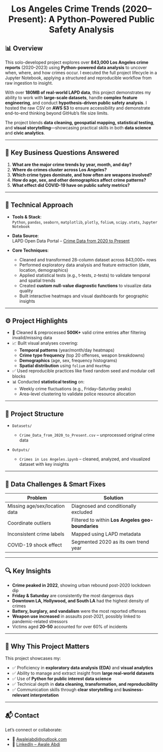 <h1 align="center">Los Angeles Crime Trends (2020–Present): A Python-Powered Public Safety Analysis</h1>

## 📊 Overview

This solo-developed project explores over **843,000 Los Angeles crime reports** (2020–2023) using **Python-powered data analysis** to uncover when, where, and how crimes occur. I executed the full project lifecycle in a Jupyter Notebook, applying a structured and reproducible workflow from raw ingestion to insight.

With over **180MB of real-world LAPD data**, this project demonstrates my ability to work with **large-scale datasets**, handle **complex feature engineering**, and conduct **hypothesis-driven public safety analysis**. I hosted the raw CSV on **AWS S3** to ensure accessibility and demonstrate end-to-end thinking beyond GitHub’s file size limits.

The project blends **data cleaning, geospatial mapping, statistical testing**, and **visual storytelling**—showcasing practical skills in both **data science** and **civic analytics**.

---

## 📌 Key Business Questions Answered

1. **What are the major crime trends by year, month, and day?**  
2. **Where do crimes cluster across Los Angeles?**  
3. **Which crime types dominate, and how often are weapons involved?**  
4. **How do age, sex, and other demographics affect crime patterns?**  
5. **What effect did COVID-19 have on public safety metrics?**

---

## 🧠 Technical Approach

- **Tools & Stack**:  
  `Python`, `pandas`, `seaborn`, `matplotlib`, `plotly`, `folium`, `scipy.stats`, `Jupyter Notebook`
  
- **Data Source**:  
  LAPD Open Data Portal – [Crime Data from 2020 to Present](https://data.lacity.org/Public-Safety/Crime-Data-from-2020-to-Present/2nrs-mtv8/about_data)

- **Core Techniques**:
  - Cleaned and transformed 28-column dataset across 843,000+ rows
  - Performed exploratory data analysis and feature extraction (date, location, demographics)
  - Applied statistical tests (e.g., t-tests, z-tests) to validate temporal and spatial trends
  - Created **custom null-value diagnostic functions** to visualize data quality
  - Built interactive heatmaps and visual dashboards for geographic insights

---

## ⚙️ Project Highlights

- 🧹 Cleaned & preprocessed **500K+** valid crime entries after filtering invalid/missing data  
- 📈 Built visual analyses covering:
  - **Temporal patterns** (year/month/day heatmaps)
  - **Crime type frequency** (top 20 offenses, weapon breakdowns)
  - **Demographics** (age, sex, frequency histograms)
  - **Spatial distribution** using `folium` and `HeatMap`
- ✅ Used reproducible practices like fixed random seed and modular cell blocks  
- 📊 Conducted **statistical testing** on:
  - Weekly crime fluctuations (e.g., Friday–Saturday peaks)
  - Area-level clustering to validate police resource allocation

---

## 📁 Project Structure

- `Datasets/`  
  - `Crime_Data_from_2020_to_Present.csv` – unprocessed original crime data

- `Outputs/`  
  - `Crimes in Los Angeles.ipynb` – cleaned, analyzed, and visualized dataset with key insights

---

## 🧩 Data Challenges & Smart Fixes

| Problem | Solution |
|--------|----------|
| Missing age/sex/location data | Diagnosed and conditionally excluded |
| Coordinate outliers | Filtered to within **Los Angeles geo-boundaries** |
| Inconsistent crime labels | Mapped using LAPD metadata |
| COVID-19 shock effect | Segmented 2020 as its own trend year |

---

## 🔍 Key Insights

- **Crime peaked in 2022**, showing urban rebound post-2020 lockdown dip  
- **Friday & Saturday** are consistently the most dangerous days  
- **Downtown LA, Hollywood, and South LA** had the highest density of crimes  
- **Battery, burglary, and vandalism** were the most reported offenses  
- **Weapon use increased** in assaults post-2021, possibly linked to pandemic-related stressors  
- Victims aged **20–50** accounted for over 60% of incidents  

---

## 🔑 Why This Project Matters

This project showcases my:

- ✅ Proficiency in **exploratory data analysis (EDA)** and **visual analytics**  
- ✅ Ability to manage and extract insight from **large real-world datasets**  
- ✅ Use of **Python for public interest data science**  
- ✅ Technical depth in **data cleaning, transformation, and reproducibility**  
- ✅ Communication skills through **clear storytelling** and **business-relevant interpretation**

---

## 📬 Contact

Let’s connect or collaborate:

- 📧 Awaleiabdi@outlook.com  
- 💼 [LinkedIn – Awale Abdi](https://www.linkedin.com/in/awale-abdi/)
